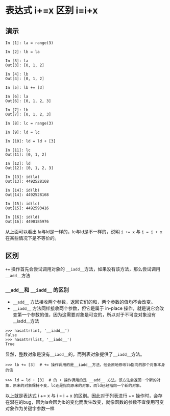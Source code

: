 # 表达式 i+=x 区别 i=i+x

## 演示

```
In [1]: la = range(3)

In [2]: lb = la

In [3]: la
Out[3]: [0, 1, 2]

In [4]: lb
Out[4]: [0, 1, 2]

In [5]: lb += [3]

In [6]: la
Out[6]: [0, 1, 2, 3]

In [7]: lb
Out[7]: [0, 1, 2, 3]

In [8]: lc = range(3)

In [9]: ld = lc

In [10]: ld = ld + [3]

In [11]: lc
Out[11]: [0, 1, 2]

In [12]: ld
Out[12]: [0, 1, 2, 3]

In [13]: id(la)
Out[13]: 4492528168

In [14]: id(lb)
Out[14]: 4492528168

In [15]: id(lc)
Out[15]: 4492593416

In [16]: id(ld)
Out[16]: 4490185976
```

从上面可以看出 la与ld是一样的，lc与ld是不一样的，说明 `i += x` 与 `i = i + x` 在某些情况下是不等价的。

## 区别

`+=` 操作首先会尝试调用对象的 `__iadd__`方法，如果没有该方法，那么尝试调用`__add__`方法

### `__add__`和 `__iadd__` 的区别

* `__add__` 方法接收两个参数，返回它们的和，两个参数的值均不会改变。
* `__iadd__` 方法同样接收两个参数，但它是属于 in-place 操作，就是说它会改变第一个参数的值，因为这需要对象是可变的，所以对于不可变对象没有__iadd__方法

```
>>> hasattr(int, '__iadd__')
False
>>> hasattr(list, '__iadd__')
True
```

显然，整数对象是没有`__iadd__`的，而列表对象提供了`__iadd__`方法。

```
>>> lb += [3]  # += 操作调用的是__iadd__方法，他会原地修改lb指向的那个对象本身的值

>>> ld = ld + [3]  # 的 + 操作调用的是 __add__ 方法，该方法会返回一个新的对象，原来的对象保持不变，lc还是指向原来的对象，而ld已经指向一个新的对象。
```

以上就是表达式 i += x 与 i = i + x 的区别。因此对于列表进行 += 操作时，会存在潜在的bug，因为la会因为lb的变化而发生改变，就像函数的参数不宜使用可变对象作为关键字参数一样
